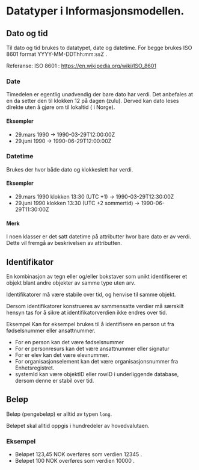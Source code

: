 # Datatyper i Informasjonsmodellen.

## Dato og tid

Til dato og tid brukes to datatypet, date og datetime.
For begge brukes ISO 8601 format YYYY-MM-DDThh:mm:ssZ .

Referanse: ISO 8601 : https://en.wikipedia.org/wiki/ISO_8601

### Date

Timedelen er egentlig unødvendig der bare dato har verdi. 
Det anbefales at en da setter den til klokken 12 på dagen (zulu). 
Derved kan dato leses direkte uten å gjøre om til lokaltid ( i Norge).


#### Eksempler
 * 29.mars 1990 -> 1990-03-29T12:00:00Z
 * 29.juni 1990 -> 1990-06-29T12:00:00Z

### Datetime

Brukes der hvor både dato og klokkeslett har verdi.

#### Eksempler

* 29.mars 1990 klokken 13:30 (UTC +1) -> 1990-03-29T12:30:00Z
* 29.juni 1990 klokken 13:30 (UTC +2 sommertid) -> 1990-06-29T11:30:00Z

#### Merk

I noen klasser er det satt datetime på attributter hvor bare dato er av verdi.
Dette vil fremgå av beskrivelsen av attributten.

## Identifikator

En kombinasjon av tegn eller og/eller bokstaver som unikt identifiserer et objekt blant andre objekter av samme type uten arv.

Identifikatorer må være stabile over tid, og henvise til samme objekt.

Dersom identifikatorer konstrueres av sammensatte verdier må særskilt hensyn tas for å sikre at identifikatorverdien ikke endres over tid.

Eksempel
Kan for eksempel brukes til å identifisere en person ut fra fødselsnummer eller ansattnummer.

* For en person kan det være fødselsnummer
* For er personresurs kan det være ansattnummer eller signatur
* For er elev kan det være elevnummer.
* For organisasjonselement kan det være organisasjonsnummer fra Enhetsregistret.
* systemId kan være objektID eller rowID i underliggende database, dersom denne er stabil over tid.

## Beløp
Beløp (pengebeløp) er alltid av typen `long`.

Beløpet skal alltid oppgis i hundredeler av hovedvalutaen.

### Eksempel

 * Beløpet 123,45 NOK overføres som verdien 12345 .
 * Beløpet 100 NOK overføres som verdien 10000 .

